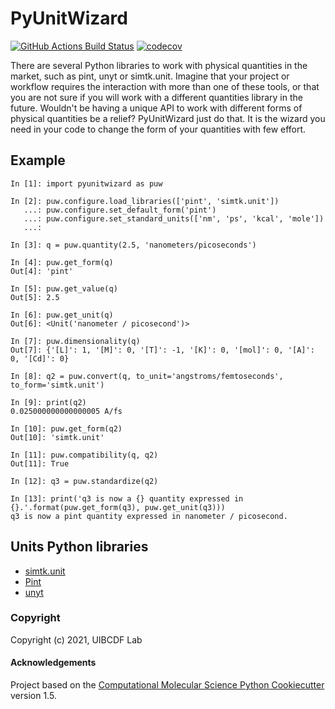 PyUnitWizard
==============================
[//]: # (Badges)
[![GitHub Actions Build Status](https://github.com/uibcdf/pyunitwizard/workflows/CI/badge.svg)](https://github.com/uibcdf/pyunitwizard/actions?query=workflow%3ACI)
[![codecov](https://codecov.io/gh/uibcdf/PyUnitWizard/branch/master/graph/badge.svg)](https://codecov.io/gh/uibcdf/PyUnitWizard/branch/master)


There are several Python libraries to work with physical quantities in the market, such as pint, unyt or simtk.unit. Imagine that your project or workflow requires the interaction with more than one of these tools, or that you are not sure if you will work with a different quantities library in the future. Wouldn't be having a unique API to work with different forms of physical quantities be a relief? PyUnitWizard just do that. It is the wizard you need in your code to change the form of your quantities with few effort.

## Example

```ipython
In [1]: import pyunitwizard as puw

In [2]: puw.configure.load_libraries(['pint', 'simtk.unit'])
   ...: puw.configure.set_default_form('pint')
   ...: puw.configure.set_standard_units(['nm', 'ps', 'kcal', 'mole'])
   ...: 

In [3]: q = puw.quantity(2.5, 'nanometers/picoseconds')

In [4]: puw.get_form(q)
Out[4]: 'pint'

In [5]: puw.get_value(q)
Out[5]: 2.5

In [6]: puw.get_unit(q)
Out[6]: <Unit('nanometer / picosecond')>

In [7]: puw.dimensionality(q)
Out[7]: {'[L]': 1, '[M]': 0, '[T]': -1, '[K]': 0, '[mol]': 0, '[A]': 0, '[Cd]': 0}

In [8]: q2 = puw.convert(q, to_unit='angstroms/femtoseconds', to_form='simtk.unit')

In [9]: print(q2)
0.025000000000000005 A/fs

In [10]: puw.get_form(q2)
Out[10]: 'simtk.unit'

In [11]: puw.compatibility(q, q2)
Out[11]: True

In [12]: q3 = puw.standardize(q2)

In [13]: print('q3 is now a {} quantity expressed in {}.'.format(puw.get_form(q3), puw.get_unit(q3)))
q3 is now a pint quantity expressed in nanometer / picosecond.
```

## Units Python libraries
- [simtk.unit](https://github.com/openmm/openmm/tree/master/wrappers/python/simtk/unit)
- [Pint](https://pint.readthedocs.io/en/stable/)
- [unyt](https://unyt.readthedocs.io/en/stable/)


### Copyright

Copyright (c) 2021, UIBCDF Lab


#### Acknowledgements
 
Project based on the 
[Computational Molecular Science Python Cookiecutter](https://github.com/molssi/cookiecutter-cms) version 1.5.

